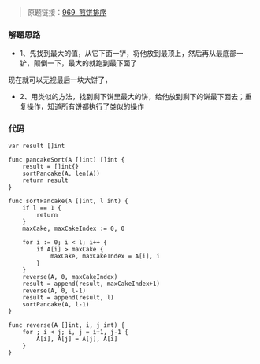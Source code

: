 > 原题链接：[969. 煎饼排序](https://leetcode-cn.com/problems/pancake-sorting/)

### 解题思路
* 1、先找到最大的值，从它下面一铲，将他放到最顶上，然后再从最底部一铲，颠倒一下，最大的就跑到最下面了

现在就可以无视最后一块大饼了，
* 2、用类似的方法，找到剩下饼里最大的饼，给他放到剩下的饼最下面去；重复操作，知道所有饼都执行了类似的操作
### 代码
```golang
var result []int

func pancakeSort(A []int) []int {
	result = []int{}
	sortPancake(A, len(A))
	return result
}

func sortPancake(A []int, l int) {
	if l == 1 {
		return
	}
	maxCake, maxCakeIndex := 0, 0

	for i := 0; i < l; i++ {
		if A[i] > maxCake {
			maxCake, maxCakeIndex = A[i], i
		}
	}
	reverse(A, 0, maxCakeIndex)
	result = append(result, maxCakeIndex+1)
	reverse(A, 0, l-1)
	result = append(result, l)
	sortPancake(A, l-1)
}

func reverse(A []int, i, j int) {
	for ; i < j; i, j = i+1, j-1 {
		A[i], A[j] = A[j], A[i]
	}
}
```